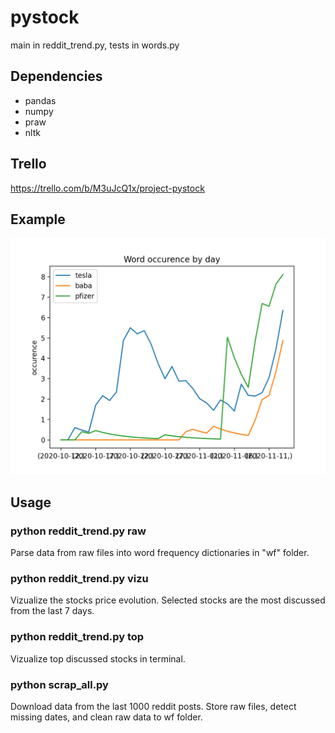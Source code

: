 # pystock
main in reddit_trend.py, tests in words.py

## Dependencies
- pandas
- numpy
- praw
- nltk

## Trello
https://trello.com/b/M3uJcQ1x/project-pystock

## Example
<img src="https://github.com/ludehon/pystock/blob/main/ressources/inter2_08_4top.png" width="600" />

## Usage
### python reddit_trend.py raw
Parse data from raw files into word frequency dictionaries in "wf" folder.

### python reddit_trend.py vizu
Vizualize the stocks price evolution. Selected stocks are the most discussed from the last 7 days.

### python reddit_trend.py top
Vizualize top discussed stocks in terminal.

### python scrap_all.py
Download data from the last 1000 reddit posts. Store raw files, detect missing dates, and clean raw data to wf folder.

